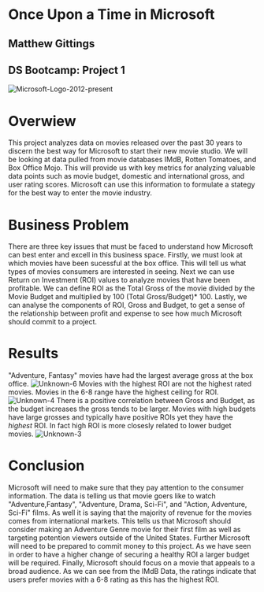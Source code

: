 # Once Upon a Time in Microsoft
## Matthew Gittings
## DS Bootcamp: Project 1
![Microsoft-Logo-2012-present](https://user-images.githubusercontent.com/100098968/157967508-51b5e3fa-64fd-497d-9172-0795b8bfee12.jpg)
# Overwiew
This project analyzes data on movies released over the past 30 years to discern the best way for Microsoft to start their new movie studio. We will be looking at data pulled from movie databases IMdB, Rotten Tomatoes, and Box Office Mojo. This will provide us with key metrics for analyzing valuable data points such as movie budget, domestic and international gross, and user rating scores. Microsoft can use this information to formulate a stategy for the best way to enter the movie industry. 

# Business Problem
There are three key issues that must be faced to understand how Microsoft can best enter and excell in this business space. Firstly, we must look at which movies have been sucessful at the box office. This will tell us what types of movies consumers are interested in seeing. Next we can use Return on Investment (ROI) values to analyze movies that have been profitable. We can define ROI as the Total Gross of the movie divided by the Movie Budget and multiplied by 100 (Total Gross/Budget)* 100. Lastly, we can analyse the components of ROI, Gross and Budget, to get a sense of the relationship between profit and expense to see how much Microsoft should commit to a project. 

# Results
"Adventure, Fantasy" movies have had the largest average gross at the box office.
![Unknown-6](https://user-images.githubusercontent.com/100098968/157973485-7b2cfebc-a744-47ad-93d3-c7d8a24e8c53.png)
Movies with the highest ROI are not the highest rated movies. Movies in the 6-8 range have the highest ceiling for ROI. 
![Unknown-4](https://user-images.githubusercontent.com/100098968/157973689-c151b1e1-d560-48b2-9ced-f964d7d2d337.png)
There is a positive correlation between Gross and Budget, as the budget increases the gross tends to be larger. Movies with high budgets have large grosses and typically have positive ROIs yet they have the *highest* ROI. In fact high ROI is more closesly related to lower budget movies. 
![Unknown-3](https://user-images.githubusercontent.com/100098968/157973857-d6b39473-7253-452d-82db-c4eaa5f302a6.png)

# Conclusion

Microsoft will need to make sure that they pay attention to the consumer information. The data is telling us that movie goers like to watch "Adventure,Fantasy", "Adventure, Drama, Sci-Fi", and "Action, Adventure, Sci-Fi" films. As well it is saying that the majority of revenue for the movies comes from international markets. This tells us that Microsoft should consider making an Adventure Genre movie for their first film as well as targeting potention viewers outside of the United States. Further Microsoft will need to be prepared to commit money to this project. As we have seen in order to have a higher change of securing a healthy ROI a larger budget will be required. Finally, Microsoft should focus on a movie that appeals to a broad audience. As we can see from the IMdB Data, the ratings indicate that users prefer movies with a 6-8 rating as this has the highest ROI.

